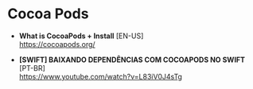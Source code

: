 # Cocoa Pods

- **What is CocoaPods + Install** [EN-US] <br>
https://cocoapods.org/

- **[SWIFT] BAIXANDO DEPENDÊNCIAS COM COCOAPODS NO SWIFT** [PT-BR] <br>
https://www.youtube.com/watch?v=L83iV0J4sTg
